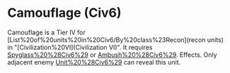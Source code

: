 # Camouflage (Civ6)

Camouflage is a Tier IV for [List%20of%20units%20in%20Civ6/By%20class%23Recon](recon units) in "[Civilization%20VI](Civilization VI)". It requires [Spyglass%20%28Civ6%29](Spyglass) or [Ambush%20%28Civ6%29](Ambush).
Effects.
Only adjacent enemy [Unit%20%28Civ6%29](units) can reveal this unit.